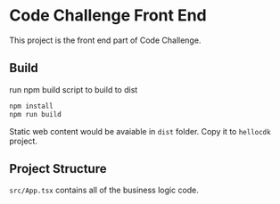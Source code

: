 # Code Challenge Front End

This project is the front end part of Code Challenge. 

## Build

run npm build script to build to dist

```bash
npm install
npm run build
```

Static web content would be avaiable in `dist` folder. Copy it to `hellocdk` project. 

## Project Structure

`src/App.tsx` contains all of the business logic code. 